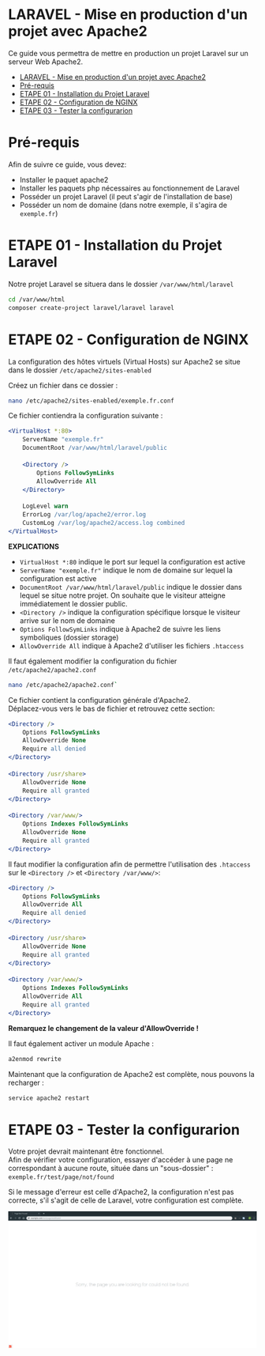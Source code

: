 # LARAVEL - Mise en production d'un projet avec Apache2

Ce guide vous permettra de mettre en production un projet Laravel sur un serveur Web Apache2.

- [LARAVEL - Mise en production d'un projet avec Apache2](#laravel---mise-en-production-dun-projet-avec-apache2)
- [Pré-requis](#pr%C3%A9-requis)
- [ETAPE 01 - Installation du Projet Laravel](#etape-01---installation-du-projet-laravel)
- [ETAPE 02 - Configuration de NGINX](#etape-02---configuration-de-nginx)
- [ETAPE 03 - Tester la configurarion](#etape-03---tester-la-configurarion)

# Pré-requis

Afin de suivre ce guide, vous devez:
- Installer le paquet apache2
- Installer les paquets php nécessaires au fonctionnement de Laravel
- Posséder un projet Laravel (il peut s'agir de l'installation de base)
- Posséder un nom de domaine (dans notre exemple, il s'agira de `exemple.fr`)

# ETAPE 01 - Installation du Projet Laravel

Notre projet Laravel se situera dans le dossier `/var/www/html/laravel`

```bash
cd /var/www/html
composer create-project laravel/laravel laravel
```

# ETAPE 02 - Configuration de NGINX

La configuration des hôtes virtuels (Virtual Hosts) sur Apache2 se situe dans le dossier `/etc/apache2/sites-enabled`

Créez un fichier dans ce dossier :
```bash
nano /etc/apache2/sites-enabled/exemple.fr.conf
```

Ce fichier contiendra la configuration suivante : 
```apache
<VirtualHost *:80>
    ServerName "exemple.fr"
    DocumentRoot /var/www/html/laravel/public

    <Directory />
        Options FollowSymLinks
        AllowOverride All
    </Directory>

    LogLevel warn
    ErrorLog /var/log/apache2/error.log
    CustomLog /var/log/apache2/access.log combined
</VirtualHost>
```

**EXPLICATIONS**
- `VirtualHost *:80` indique le port sur lequel la configuration est active
- `ServerName "exemple.fr"` indique le nom de domaine sur lequel la configuration est active
- `DocumentRoot /var/www/html/laravel/public` indique le dossier dans lequel se situe notre projet. On souhaite que le visiteur atteigne immédiatement le dossier public.
- `<Directory />` indique la configuration spécifique lorsque le visiteur arrive sur le nom de domaine
- `Options FollowSymLinks` indique à Apache2 de suivre les liens symboliques (dossier storage)
- `AllowOverride All` indique à Apache2 d'utiliser les fichiers `.htaccess`


Il faut également modifier la configuration du fichier `/etc/apache2/apache2.conf`
```bash
nano /etc/apache2/apache2.conf`
```

Ce fichier contient la configuration générale d'Apache2.\
Déplacez-vous vers le bas de fichier et retrouvez cette section:

```apache
<Directory />
    Options FollowSymLinks
    AllowOverride None
    Require all denied
</Directory>

<Directory /usr/share>
    AllowOverride None
    Require all granted
</Directory>

<Directory /var/www/>
    Options Indexes FollowSymLinks
    AllowOverride None
    Require all granted
</Directory>
```

Il faut modifier la configuration afin de permettre l'utilisation des `.htaccess` sur le `<Directory />` et `<Directory /var/www/>`: 

```apache
<Directory />
    Options FollowSymLinks
    AllowOverride All
    Require all denied
</Directory>

<Directory /usr/share>
    AllowOverride None
    Require all granted
</Directory>

<Directory /var/www/>
    Options Indexes FollowSymLinks
    AllowOverride All
    Require all granted
</Directory>
```
**Remarquez le changement de la valeur d'AllowOverride !**

Il faut également activer un module Apache :
```bash
a2enmod rewrite
```

Maintenant que la configuration de Apache2 est complète, nous pouvons la recharger :
```bash
service apache2 restart
```

# ETAPE 03 - Tester la configurarion

Votre projet devrait maintenant être fonctionnel. \
Afin de vérifier votre configuration, essayer d'accéder à une page ne correspondant à aucune route, située dans un "sous-dossier" : `exemple.fr/test/page/not/found`

Si le message d'erreur est celle d'Apache2, la configuration n'est pas correcte, s'il s'agit de celle de Laravel, votre configuration est complète.


![Page d'erreur Laravel](images/nginx.png)